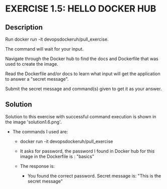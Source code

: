 # EXERCISE 1.5: HELLO DOCKER HUB

## Description

Run docker run -it devopsdockeruh/pull_exercise.

The command will wait for your input.

Navigate through the Docker hub to find the docs and Dockerfile that was used to create the image.

Read the Dockerfile and/or docs to learn what input will get the application to answer a "secret message".

Submit the secret message and command(s) given to get it as your answer.

## Solution 

Solution to this exercise with successful command execution is shown in the image 'solution1.6.png'.

- The commands I used are:
 
    - docker run -it devopsdockeruh/pull_exercise
    
    - It asks for password, the password I found in Docker hub for this image in the Dockerfile is : "basics"
    
    - The response is:
        - You found the correct password. Secret message is:
        "This is the secret message"

